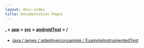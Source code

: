 ```yaml
---
layout: docs-index
title: Documentation Pages
---
```

#### [.](./../../../index) > [app](./../../index) > [src](./../index) > [androidTest](./index) > **/**

- [java / james / adaptiveiconsample / ExampleInstrumentedTest](java/james/adaptiveiconsample/ExampleInstrumentedTest)
